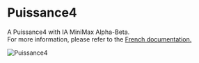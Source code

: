 # Puissance4
A Puissance4 with IA MiniMax Alpha-Beta.<br/>
For more information, please refer to the <a href="https://github.com/alexandreauda/Puissance4/blob/master/Projet.pdf">French documentation.</a><br/>

<img src = "https://user-images.githubusercontent.com/26015853/27615262-30ba45f2-5ba7-11e7-800d-79a3227ee5d9.PNG" title = "Puissance4" alt = "Puissance4">
